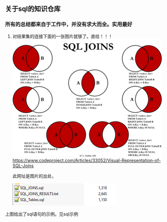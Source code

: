 ## 关于sql的知识仓库
### **所有的总结都来自于工作中，并没有求大而全。实用最好**
1. 对结果集的连接下面的一张图片就够了。直给！！！
   ![](https://github.com/zkydrx/images/blob/master/sql/SQL_JOINS.jpg?raw=true)
   https://www.codeproject.com/Articles/33052/Visual-Representation-of-SQL-Joins
   
   此网址是图片的出处，
   
   ![](https://github.com/zkydrx/images/blob/master/sql/sql.png?raw=true)
   
  上图给出了sql语句的示例。见sql示例
